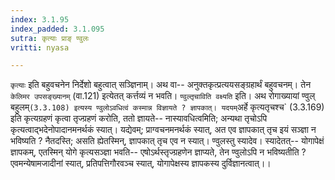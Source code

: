 ```yaml
---
index: 3.1.95
index_padded: 3.1.095
sutra: कृत्याः प्राङ् ण्वुलः
vritti: nyasa

---
```

`कृत्याः` इति बहुवचनेन निर्देशो बहुत्वात् सञ्ज्ञिनाम्। अथ वा-- अनुक्तकृत्प्रत्ययसङ्ग्रहार्थं बहुवचनम्। तेन `केलिमर उपसङ्ख्यानम्` (वा.121) इत्येतत् कर्त्तव्यं न भवति। `ण्वुल्तृचाविति वक्ष्यति` इति। अथ रोगाख्यायां ण्वुल् बहुलम्` (3.3.108) इत्यस्य ण्वुलोऽवधित्वं कस्मान्न विज्ञायते ? ज्ञापकात्। यदयम् `अर्हे कृत्यतृचश्च` (3.3.169) इति कृत्यग्रहणं कृत्वा तृज्ग्रहणं करोति, ततो ज्ञायते-- नास्यावधित्वमिति; अन्यथा तृचोऽपि कृत्यत्वाद्भदेनोपादानमनर्थकं स्यात्। यद्येवम्; प्राग्वचनमनर्थकं स्यात्, अत एव ज्ञापकात् तृच इयं सञ्ज्ञा न भविष्यति ? नैतदस्ति; असति ह्येतस्मिन्, ज्ञापकात् तृच एव न स्यात्। ण्वुलस्तु स्यादेव। स्यादेतत्-- योगापेक्षं ज्ञापकम्, एतस्मिन् योगे कृत्यसञ्ज्ञा भवति-- एषोऽर्थस्तृज्ग्रहणेन ज्ञाप्यते, तेन ण्वुलोऽपि न भविष्यतीति ? एवमन्येषामजादीनां स्यात्, प्रतिपत्तिगौरवञ्च स्यात्, योगापेक्षस्य ज्ञापकस्य दुर्विज्ञानत्वात्।।